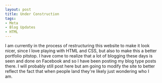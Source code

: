 ```yaml
---
layout: post
title: Under Construction
tags:
- Meta
- Blog Updates
- HTML
---
```

I am currently in the process of restructuring this website to make it look nicer, since I love playing with HTML and CSS, but also to make this a better portfolio pitstop. I have come to realize that a lot of blogging these days is seen and done on Facebook and so I have been posting my blog type posts there. I will probably still post here but am going to modify the site to better reflect the fact that when people land they're likely just wondering who I am.
